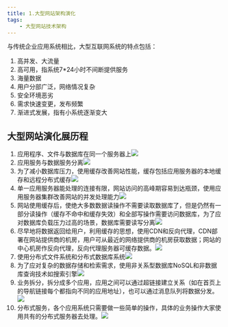 ```yaml
---
title: 1.大型网站架构演化
tags:
    - 大型网站技术架构 
---
```

与传统企业应用系统相比，大型互联网系统的特点包括：
1. 高并发、大流量
2. 高可用，指系统7*24小时不间断提供服务
3. 海量数据
4. 用户分部广泛，网络情况复杂
5. 安全环境恶劣
6. 需求快速变更，发布频繁
7. 渐进式发展，指有小系统逐渐变大

## 大型网站演化展历程
1. 应用程序、文件与数据库在同一个服务器上![](/img/大型网站技术架构/1-1.png)
2. 应用服务与数据服务分离![](/img/大型网站技术架构/1-2.png)
3. 为了减小数据库压力，使用缓存改善网站性能，缓存包括应用服务器的本地缓存和远程分布式缓存![](/img/大型网站技术架构/1-3.png)
4. 单一应用服务器能处理的连接有限，网站访问的高峰期容易到达瓶颈，使用应用服务器集群改善网站的并发处理能力![](/img/大型网站技术架构/1-4.png)
5. 网站使用缓存后，使绝大多数数据读操作不需要读取数据库了，但是仍然有一部分读操作（缓存不命中和缓存失效）和全部写操作需要访问数据库，为了应对数据库负载压力过高的场景，数据库需要读写分离![](/img/大型网站技术架构/1-5.png)
6. 尽早地将数据返回给用户，利用缓存的思想，使用CDN和反向代理，CDN部署在网站提供商的机房，用户可从最近的网络提供商的机房获取数据；网站的中心机房作反向代理，反向代理服务器可缓存数据。![](/img/大型网站技术架构/1-6.png)
7. 使用分布式文件系统和分布式数据库系统![](/img/大型网站技术架构/1-7.png)
8. 为了应对复杂的数据存储和检索需求，使用非关系型数据库NoSQL和非数据库查询技术如搜索引擎![](/img/大型网站技术架构/1-8.png)
9. 业务拆分，拆分成多个应用，应用之间可以通过超链接建立关系（如在首页上的导航链接每个都指向不同的应用地址），也可以通过消息队列将数据分发。![](/img/大型网站技术架构/1-9.png)
10. 分布式服务，各个应用系统只需要做一些简单的操作，具体的业务操作大家使用共有的分布式服务器去处理。![](/img/大型网站技术架构/1-10.png)



